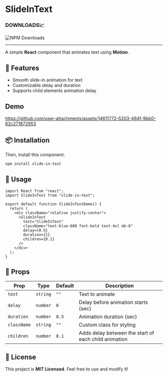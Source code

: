 # SlideInText

### DOWNLOADS📈

![NPM Downloads](https://img.shields.io/npm/d18m/slide-in-text?style=for-the-badge&link=https%3A%2F%2Fwww.npmjs.com%2Fpackage%2Fslide-in-text)

-------------------
A simple **React** component that animates text using **Motion**.

## 🚀 Features
- Smooth slide-in animation for text
- Customizable delay and duration
- Supports child elements animation delay
## Demo



https://github.com/user-attachments/assets/14611772-5203-484f-9bb0-62c271872953



## 📦 Installation

Then, install this component:

```sh
npm install slide-in-text
```

## 🔧 Usage

```tsx
import React from "react";
import SlideInText from "slide-in-text";

export default function SlideInTextDemo() {
  return (
    <div className="relative justify-center">
      <SlideInText
        text="SlideInText"
        className="text-blue-600 font-bold text-4xl mb-8"
        delay={0.5}
        duration={1}
        children={0.1}
      />
    </div>
  );
}
```

## 📖 Props

| Prop      | Type      | Default | Description                          |
|----------|----------|---------|--------------------------------------|
| `text`   | `string` | `""`    | Text to animate                     |
| `delay`  | `number` | `0`     | Delay before animation starts (sec) |
| `duration` | `number` | `0.5`  | Animation duration (sec)            |
| `className` | `string` | `""`  | Custom class for styling            |
| `children` | `number` | `0.1` | Adds delay between  the start of each child animation |



## 📝 License
This project is **MIT Licensed**. Feel free to use and modify it!

